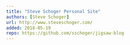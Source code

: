 ```yaml
---
title: "Steve Schoger Personal Site"
authors: [Steve Schoger]
url: http://www.steveschoger.com/
added: 2018-05-19
repo: https://github.com/sschoger/jigsaw-blog
---
```

